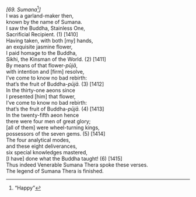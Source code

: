*\[69. Sumana*[^1]*\]*  
I was a garland-maker then,  
known by the name of Sumana.  
I saw the Buddha, Stainless One,  
Sacrificial Recipient. (1) \[1410\]  
Having taken, with both \[my\] hands,  
an exquisite jasmine flower,  
I paid homage to the Buddha,  
Sikhi, the Kinsman of the World. (2) \[1411\]  
By means of that flower-*pūjā*,  
with intention and \[firm\] resolve,  
I’ve come to know no bad rebirth:  
that’s the fruit of Buddha-*pūjā.* (3) \[1412\]  
In the thirty-one aeons since  
I presented \[him\] that flower,  
I’ve come to know no bad rebirth:  
that’s the fruit of Buddha-*pūjā.* (4) \[1413\]  
In the twenty-fifth aeon hence  
there were four men of great glory;  
\[all of them\] were wheel-turning kings,  
possessors of the seven gems. (5) \[1414\]  
The four analytical modes,  
and these eight deliverances,  
six special knowledges mastered,  
\[I have\] done what the Buddha taught! (6) \[1415\]  
Thus indeed Venerable Sumana Thera spoke these verses.  
The legend of Sumana Thera is finished.  
[^1]: “Happy”
